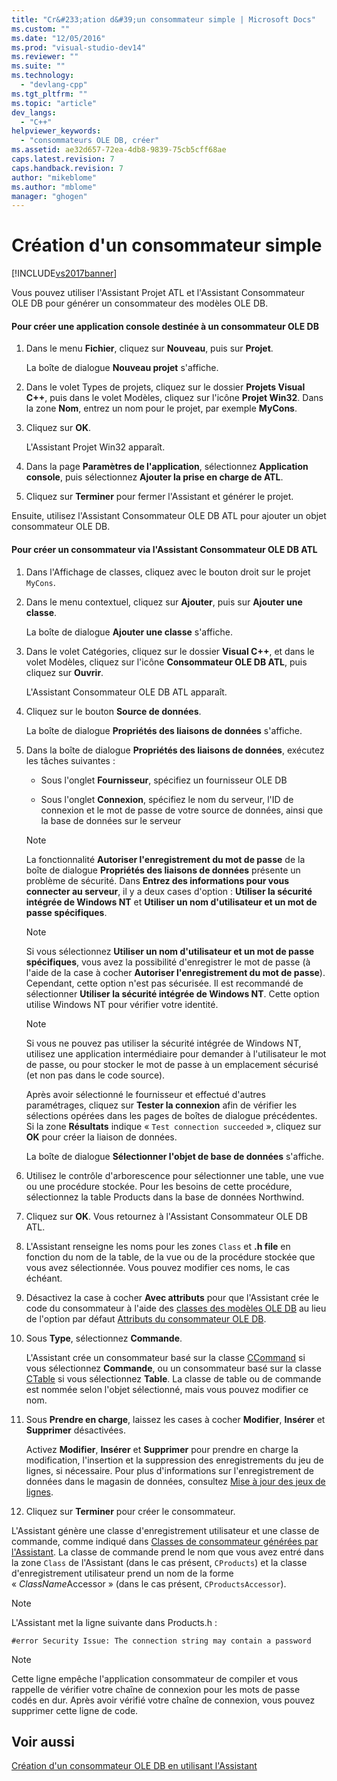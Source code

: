 ```yaml
---
title: "Cr&#233;ation d&#39;un consommateur simple | Microsoft Docs"
ms.custom: ""
ms.date: "12/05/2016"
ms.prod: "visual-studio-dev14"
ms.reviewer: ""
ms.suite: ""
ms.technology: 
  - "devlang-cpp"
ms.tgt_pltfrm: ""
ms.topic: "article"
dev_langs: 
  - "C++"
helpviewer_keywords: 
  - "consommateurs OLE DB, créer"
ms.assetid: ae32d657-72ea-4db8-9839-75cb5cff68ae
caps.latest.revision: 7
caps.handback.revision: 7
author: "mikeblome"
ms.author: "mblome"
manager: "ghogen"
---
```

# Cr&#233;ation d&#39;un consommateur simple
[!INCLUDE[vs2017banner](../../assembler/inline/includes/vs2017banner.md)]

Vous pouvez utiliser l'Assistant Projet ATL et l'Assistant Consommateur OLE DB pour générer un consommateur des modèles OLE DB.  
  
#### Pour créer une application console destinée à un consommateur OLE DB  
  
1.  Dans le menu **Fichier**, cliquez sur **Nouveau**, puis sur **Projet**.  
  
     La boîte de dialogue **Nouveau projet** s'affiche.  
  
2.  Dans le volet Types de projets, cliquez sur le dossier **Projets Visual C\+\+**, puis dans le volet Modèles, cliquez sur l'icône **Projet Win32**.  Dans la zone **Nom**, entrez un nom pour le projet, par exemple **MyCons**.  
  
3.  Cliquez sur **OK**.  
  
     L'Assistant Projet Win32 apparaît.  
  
4.  Dans la page **Paramètres de l'application**, sélectionnez **Application console**, puis sélectionnez **Ajouter la prise en charge de ATL**.  
  
5.  Cliquez sur **Terminer** pour fermer l'Assistant et générer le projet.  
  
 Ensuite, utilisez l'Assistant Consommateur OLE DB ATL pour ajouter un objet consommateur OLE DB.  
  
#### Pour créer un consommateur via l'Assistant Consommateur OLE DB ATL  
  
1.  Dans l'Affichage de classes, cliquez avec le bouton droit sur le projet `MyCons`.  
  
2.  Dans le menu contextuel, cliquez sur **Ajouter**, puis sur **Ajouter une classe**.  
  
     La boîte de dialogue **Ajouter une classe** s'affiche.  
  
3.  Dans le volet Catégories, cliquez sur le dossier **Visual C\+\+**, et dans le volet Modèles, cliquez sur l'icône **Consommateur OLE DB ATL**, puis cliquez sur **Ouvrir**.  
  
     L'Assistant Consommateur OLE DB ATL apparaît.  
  
4.  Cliquez sur le bouton **Source de données**.  
  
     La boîte de dialogue **Propriétés des liaisons de données** s'affiche.  
  
5.  Dans la boîte de dialogue **Propriétés des liaisons de données**, exécutez les tâches suivantes :  
  
    -   Sous l'onglet **Fournisseur**, spécifiez un fournisseur OLE DB  
  
    -   Sous l'onglet **Connexion**, spécifiez le nom du serveur, l'ID de connexion et le mot de passe de votre source de données, ainsi que la base de données sur le serveur  
  
    > [!NOTE]
    >  La fonctionnalité **Autoriser l'enregistrement du mot de passe** de la boîte de dialogue **Propriétés des liaisons de données** présente un problème de sécurité.  Dans **Entrez des informations pour vous connecter au serveur**, il y a deux cases d'option : **Utiliser la sécurité intégrée de Windows NT** et **Utiliser un nom d'utilisateur et un mot de passe spécifiques**.  
  
    > [!NOTE]
    >  Si vous sélectionnez **Utiliser un nom d'utilisateur et un mot de passe spécifiques**, vous avez la possibilité d'enregistrer le mot de passe \(à l'aide de la case à cocher **Autoriser l'enregistrement du mot de passe**\). Cependant, cette option n'est pas sécurisée.  Il est recommandé de sélectionner **Utiliser la sécurité intégrée de Windows NT**. Cette option utilise Windows NT pour vérifier votre identité.  
  
    > [!NOTE]
    >  Si vous ne pouvez pas utiliser la sécurité intégrée de Windows NT, utilisez une application intermédiaire pour demander à l'utilisateur le mot de passe, ou pour stocker le mot de passe à un emplacement sécurisé \(et non pas dans le code source\).  
  
     Après avoir sélectionné le fournisseur et effectué d'autres paramétrages, cliquez sur **Tester la connexion** afin de vérifier les sélections opérées dans les pages de boîtes de dialogue précédentes.  Si la zone **Résultats** indique « `Test connection succeeded` », cliquez sur **OK** pour créer la liaison de données.  
  
     La boîte de dialogue **Sélectionner l'objet de base de données** s'affiche.  
  
6.  Utilisez le contrôle d'arborescence pour sélectionner une table, une vue ou une procédure stockée.  Pour les besoins de cette procédure, sélectionnez la table Products dans la base de données Northwind.  
  
7.  Cliquez sur **OK**.  Vous retournez à l'Assistant Consommateur OLE DB ATL.  
  
8.  L'Assistant renseigne les noms pour les zones `Class` et **.h file** en fonction du nom de la table, de la vue ou de la procédure stockée que vous avez sélectionnée.  Vous pouvez modifier ces noms, le cas échéant.  
  
9. Désactivez la case à cocher **Avec attributs** pour que l'Assistant crée le code du consommateur à l'aide des [classes des modèles OLE DB](../../data/oledb/ole-db-consumer-templates-reference.md) au lieu de l'option par défaut [Attributs du consommateur OLE DB](../../windows/ole-db-consumer-attributes.md).  
  
10. Sous **Type**, sélectionnez **Commande**.  
  
     L'Assistant crée un consommateur basé sur la classe [CCommand](../../data/oledb/ccommand-class.md) si vous sélectionnez **Commande**, ou un consommateur basé sur la classe [CTable](../../data/oledb/ctable-class.md) si vous sélectionnez **Table**.  La classe de table ou de commande est nommée selon l'objet sélectionné, mais vous pouvez modifier ce nom.  
  
11. Sous **Prendre en charge**, laissez les cases à cocher **Modifier**, **Insérer** et **Supprimer** désactivées.  
  
     Activez **Modifier**, **Insérer** et **Supprimer** pour prendre en charge la modification, l'insertion et la suppression des enregistrements du jeu de lignes, si nécessaire.  Pour plus d'informations sur l'enregistrement de données dans le magasin de données, consultez [Mise à jour des jeux de lignes](../../data/oledb/updating-rowsets.md).  
  
12. Cliquez sur **Terminer** pour créer le consommateur.  
  
 L'Assistant génère une classe d'enregistrement utilisateur et une classe de commande, comme indiqué dans [Classes de consommateur générées par l'Assistant](../../data/oledb/consumer-wizard-generated-classes.md).  La classe de commande prend le nom que vous avez entré dans la zone `Class` de l'Assistant \(dans le cas présent, `CProducts`\) et la classe d'enregistrement utilisateur prend un nom de la forme « *ClassName*Accessor » \(dans le cas présent, `CProductsAccessor`\).  
  
> [!NOTE]
>  L'Assistant met la ligne suivante dans Products.h :  
  
```  
#error Security Issue: The connection string may contain a password  
```  
  
> [!NOTE]
>  Cette ligne empêche l'application consommateur de compiler et vous rappelle de vérifier votre chaîne de connexion pour les mots de passe codés en dur.  Après avoir vérifié votre chaîne de connexion, vous pouvez supprimer cette ligne de code.  
  
## Voir aussi  
 [Création d'un consommateur OLE DB en utilisant l'Assistant](../../data/oledb/creating-an-ole-db-consumer-using-a-wizard.md)